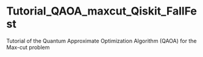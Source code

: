 # Tutorial_QAOA_maxcut_Qiskit_FallFest
Tutorial of the Quantum Approximate Optimization Algorithm (QAOA) for the Max-cut problem
